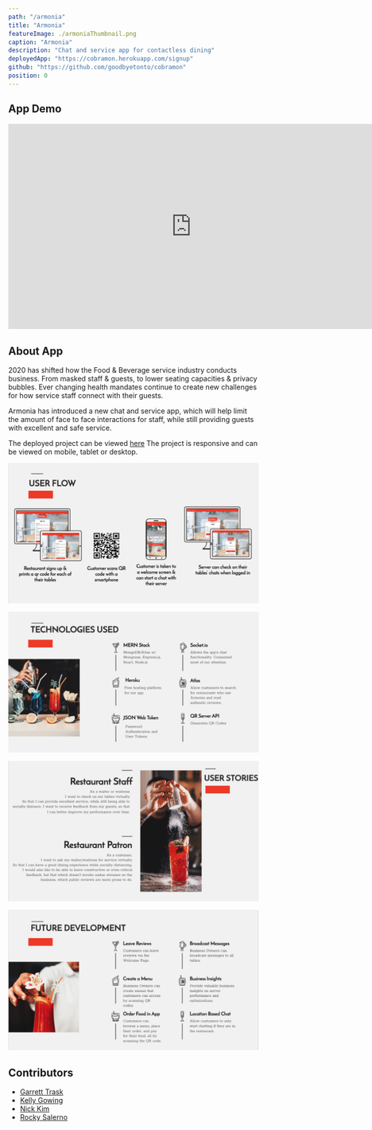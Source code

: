 ```yaml
---
path: "/armonia"
title: "Armonia"
featureImage: ./armoniaThumbnail.png
caption: "Armonia"
description: "Chat and service app for contactless dining"
deployedApp: "https://cobramon.herokuapp.com/signup"
github: "https://github.com/goodbyetonto/cobramon"
position: 0
---
```

## App Demo

<div class="videoWrapper">
<iframe width="736" height="412" src="https://www.youtube.com/embed/videoseries?list=PLKNZBvvuVbCo_Q0Ww7T7EWyQuFqVHdTDM&autoplay=1&loop=1" frameborder="0" allow="accelerometer; autoplay; clipboard-write; encrypted-media; gyroscope; picture-in-picture" allowfullscreen></iframe>
</div>

## About App

2020 has shifted how the Food & Beverage service industry conducts business. From masked staff & guests, to lower seating capacities & privacy bubbles. Ever changing health mandates continue to create new challenges for how service staff connect with their guests. 

Armonia has introduced a new chat and service app, which will help limit the amount of face to face interactions for staff, while still providing guests with excellent and safe service.


The deployed project can be viewed <a href="https://cobramon.herokuapp.com/signup" target="_blank" rel="noreferrer">here</a> The project is responsive and can be viewed on mobile, tablet or desktop.

![User Flow](./userFlow.png)

![Technologies Used](./techUsed.png)

![User Stories](./userStories.png)

![Future Development](./futureDevelopment.png)

## Contributors

- <a href="https://goodbyetonto.github.io/Portfolio" target="_blank" rel="noreferrer">Garrett Trask</a>
- <a href="https://kelly70ve.github.io/" target="_blank" rel="noreferrer">Kelly Gowing</a>
- <a href="https://github.com/nbkim89" target="_blank" rel="noreferrer">Nick Kim</a>
- <a href="https://rrsalerno21.github.io/" target="_blank" rel="noreferrer">Rocky Salerno</a>

